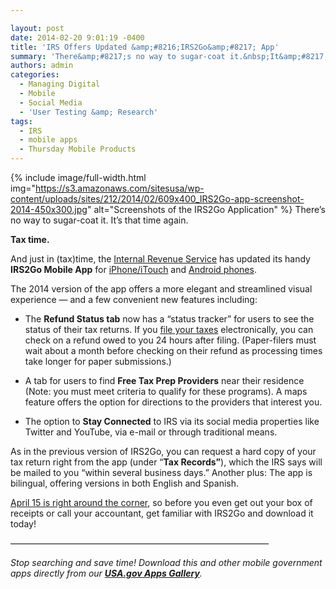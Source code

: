 ```yaml
---

layout: post
date: 2014-02-20 9:01:19 -0400
title: 'IRS Offers Updated &amp;#8216;IRS2Go&amp;#8217; App'
summary: 'There&amp;#8217;s no way to sugar-coat it.&nbsp;It&amp;#8217;s that time again. Tax time. And just in (tax)time, the Internal Revenue Service has updated its handy&nbsp;IRS2Go Mobile App for iPhone/iTouch and Android phones. The 2014 version of the app offers a more elegant and streamlined visual experience &amp;#8212; and a few'
authors: admin
categories:
  - Managing Digital
  - Mobile
  - Social Media
  - 'User Testing &amp; Research'
tags:
  - IRS
  - mobile apps
  - Thursday Mobile Products
---
```


{% include image/full-width.html img="https://s3.amazonaws.com/sitesusa/wp-content/uploads/sites/212/2014/02/609x400_IRS2Go-app-screenshot-2014-450x300.jpg" alt="Screenshots of the IRS2Go Application" %}
There&#8217;s no way to sugar-coat it. It&#8217;s that time again.

**Tax time.**

And just in (tax)time, the [Internal Revenue Service](http://www.irs.gov/) has updated its handy **IRS2Go Mobile App** for [iPhone/iTouch](https://itunes.apple.com/us/app/irs2go/id414113282?mt=8) and [Android phones](https://play.google.com/store/apps/details?id=gov.irs&hl=en).

The 2014 version of the app offers a more elegant and streamlined visual experience &#8212; and a few convenient new features including:

  * The **Refund Status tab** now has a &#8220;status tracker&#8221; for users to see the status of their tax returns. If you [file your taxes](http://www.irs.gov/Filing) electronically, you can check on a refund owed to you 24 hours after filing. (Paper-filers must wait about a month before checking on their refund as processing times take longer for paper submissions.)

  * A tab for users to find **Free Tax Prep Providers** near their residence (Note: you must meet criteria to qualify for these programs). A maps feature offers the option for directions to the providers that interest you.

  * The option to **Stay Connected** to IRS via its social media properties like Twitter and YouTube, via e-mail or through traditional means.

As in the previous version of IRS2Go, you can request a hard copy of your tax return right from the app (under &#8220;**Tax Records&#8221;**), which the IRS says will be mailed to you &#8220;within several business days.&#8221; Another plus: The app is bilingual, offering versions in both English and Spanish.

[April 15 is right around the corner](http://www.irs.gov/uac/Newsroom/IRS-Kicks-Off-2014-Tax-Season;-Individual-Returns-Can-Be-Filed-Now;-Free-Online-Services-Available-to-Help-With-Filing,-Refunds,-EITC), so before you even get out your box of receipts or call your accountant, get familiar with IRS2Go and download it today!

&#8212;&#8212;&#8212;&#8212;&#8212;&#8212;&#8212;&#8212;&#8212;&#8212;&#8212;&#8212;&#8212;&#8212;&#8212;&#8212;&#8212;&#8212;&#8212;&#8212;&#8212;&#8212;&#8212;&#8212;&#8212;&#8212;&#8212;&#8212;&#8212;&#8211;

_Stop searching and save time! Download this and other mobile government apps directly from our [**USA.gov Apps Gallery**](http://apps.usa.gov/)._